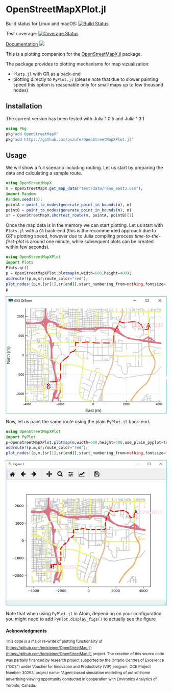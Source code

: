 # OpenStreetMapXPlot.jl

Build status for Linux and macOS: [![Build Status](https://travis-ci.org/pszufe/OpenStreetMapXPlot.jl.svg?branch=master)](https://travis-ci.org/pszufe/OpenStreetMapXPlot.jl) 

Test coverage: [![Coverage Status](https://coveralls.io/repos/github/pszufe/OpenStreetMapXPlot.jl/badge.svg?branch=master)](https://coveralls.io/github/pszufe/OpenStreetMapXPlot.jl?branch=master)   

[Documentation ![](https://img.shields.io/badge/docs-latest-blue.svg)](https://pszufe.github.io/OpenStreetMapXPlot.jl/latest)

This is a plotting companion for the [OpenStreetMapX.jl](https://github.com/pszufe/OpenStreetMapX.jl) package. 

The package provides to plotting mechanisms for map vizualization:

- `Plots.jl` with GR as a back-end
- plotting directly to `PyPlot.jl` (please note that due to slower painting speed this option is reasonable only for small maps up to few thousand nodes)

## Installation

The current version has been tested with Julia 1.0.5 and Julia 1.3.1

```julia
using Pkg
pkg"add OpenStreetMapX"
pkg"add https://github.com/pszufe/OpenStreetMapXPlot.jl"
```

## Usage

We will show a full scenario including routing. Let us start by preparing the data and calculating a sample route. 

```julia
using OpenStreetMapX
m = OpenStreetMapX.get_map_data("test/data/reno_east3.osm");
import Random
Random.seed!(0);
pointA = point_to_nodes(generate_point_in_bounds(m), m)
pointB = point_to_nodes(generate_point_in_bounds(m), m)
sr = OpenStreetMapX.shortest_route(m, pointA, pointB)[1]
```

Once the map data is in the memory we can start plotting. Let us start with `Plots.jl` with a `GR` back-end (this is the recommended approach due to GR's plotting speed, however due to Julia compiling process *time-to-the-first-plot* is around one minute, while subsequent plots can be created within few seconds). 

```julia
using OpenStreetMapXPlot
import Plots
Plots.gr()
p = OpenStreetMapXPlot.plotmap(m,width=600,height=400);
addroute!(p,m,sr;route_color="red");
plot_nodes!(p,m,[sr[1],sr[end]],start_numbering_from=nothing,fontsize=13,color="pink");
p
```



![](plot_image.png)

Now, let us paint the same route using the plain `PyPlot.jl` back-end. 

```julia
using OpenStreetMapXPlot
import PyPlot
p=OpenStreetMapXPlot.plotmap(m,width=600,height=400,use_plain_pyplot=true);
addroute!(p,m,sr;route_color="red");
plot_nodes!(p,m,[sr[1],sr[end]],start_numbering_from=nothing,fontsize=13,color="pink");
```

![](plot_image_pyplot.png)

Note that when using `PyPlot.jl` in Atom, depending on your configuration you might need to add `PyPlot.display_figs()` to actually see the figure






#### Acknowledgments
<sup>This code is a major re-write of plotting functionality of [https://github.com/tedsteiner/OpenStreetMap.jl](https://github.com/tedsteiner/OpenStreetMap.jl) project.
The creation of this source code was partially financed by research project supported by the Ontario Centres of Excellence ("OCE") under Voucher for Innovation and Productivity (VIP) program, OCE Project Number: 30293, project name: "Agent-based simulation modelling of out-of-home advertising viewing opportunity conducted in cooperation with Environics Analytics of Toronto, Canada. </sup>
